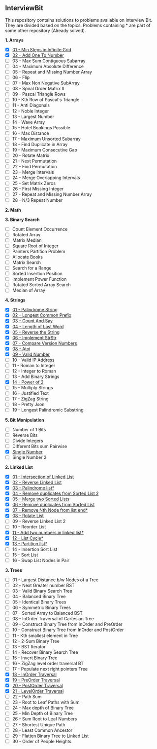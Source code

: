 ## InterviewBit
This repository contains solutions to problems available on Interview Bit. 
They are divided based on the topics. Problems containing * are part of some other repository (Already solved).

**1. Arrays**
- [X] [01 - Min Steps in Infinite Grid](../master/src/com/deepak/interviewbit/Arrays/Problem_01.java)
- [X] [02 - Add One To Number](../master/src/com/deepak/interviewbit/Arrays/Problem_02.java)
- [ ] 03 - Max Sum Contiguous Subarray
- [ ] 04 - Maximum Absolute Difference
- [ ] 05 - Repeat and Missing Number Array
- [ ] 06 - Flip
- [ ] 07 - Max Non Negative SubArray
- [ ] 08 - Spiral Order Matrix II
- [ ] 09 - Pascal Triangle Rows
- [ ] 10 - Kth Row of Pascal's Triangle
- [ ] 11 - Anti Diagonals
- [ ] 12 - Noble Integer
- [ ] 13 - Largest Number
- [ ] 14 - Wave Array
- [ ] 15 - Hotel Bookings Possible
- [ ] 16 - Max Distance
- [ ] 17 - Maximum Unsorted Subarray
- [ ] 18 - Find Duplicate in Array
- [ ] 19 - Maximum Consecutive Gap
- [ ] 20 - Rotate Matrix
- [ ] 21 - Next Permutation
- [ ] 22 - Find Permutation
- [ ] 23 - Merge Intervals
- [ ] 24 - Merge Overlapping Intervals
- [ ] 25 - Set Matrix Zeros
- [ ] 26 - First Missing Integer
- [ ] 27 - Repeat and Missing Number Array
- [ ] 28 - N/3 Repeat Number 

**2. Math**

**3. Binary Search**
- [ ] Count Element Occurrence
- [ ] Rotated Array
- [ ] Matrix Median
- [ ] Square Root of Integer
- [ ] Painters Partition Problem
- [ ] Allocate Books
- [ ] Matrix Search
- [ ] Search for a Range
- [ ] Sorted Insertion Position
- [ ] Implement Power Function
- [ ] Rotated Sorted Array Search
- [ ] Median of Array

**4. Strings**
- [X] [01 - Palindrome String](../master/src/com/deepak/interviewbit/Strings/Problem_01.java)
- [X] [02 - Longest Common Prefix](../master/src/com/deepak/interviewbit/Strings/Problem_02.java)
- [X] [03 - Count And Say](../master/src/com/deepak/interviewbit/Strings/Problem_03.java)
- [X] [04 - Length of Last Word](../master/src/com/deepak/interviewbit/Strings/Problem_04.java)
- [X] [05 - Reverse the String](../master/src/com/deepak/interviewbit/Strings/Problem_05.java)
- [X] [06 - Implement StrStr](../master/src/com/deepak/interviewbit/Strings/Problem_06.java)
- [X] [07 - Compare Version Numbers](../master/src/com/deepak/interviewbit/Strings/Problem_07.java)
- [X] [08 - Atoi](../master/src/com/deepak/interviewbit/Strings/Problem_08.java)
- [X] [09 - Valid Number](../master/src/com/deepak/interviewbit/Strings/Problem_09.java)
- [ ] 10 - Valid IP Address
- [ ] 11 - Roman to Integer
- [ ] 12 - Integer to Roman
- [ ] 13 - Add Binary Strings
- [X] [14 - Power of 2](../master/src/com/deepak/interviewbit/Strings/Problem_14.java)
- [ ] 15 - Multiply Strings
- [ ] 16 - Justified Text
- [ ] 17 - ZigZag String
- [ ] 18 - Pretty Json
- [ ] 19 - Longest Palindromic Substring

**5. Bit Manipulation**
- [ ] Number of 1 Bits
- [ ] Reverse Bits
- [ ] Divide Integers
- [ ] Different Bits sum Pairwise
- [X] [Single Number](../master/src/com/deepak/interviewbit/BitManipulation/Problem_05.java)
- [ ] Single Number 2

**2. Linked List**
- [X] [01 - Intersection of Linked List](../master/src/com/deepak/interviewbit/LinkedList/Problem_01.java)
- [X] [02 - Reverse Linked List](../master/src/com/deepak/interviewbit/LinkedList/Problem_02.java)
- [X] [03 - Palindrome list*](https://github.com/bug-bug-bug/Cracking-The-Coding-Interview/blob/master/src/com/deepak/ctci/Ch02_LinkedLists/Problem_06.java)
- [X] [04 - Remove duplicates from Sorted List 2](../master/src/com/deepak/interviewbit/LinkedList/Problem_04.java)
- [X] [05 - Merge two Sorted Lists](../master/src/com/deepak/interviewbit/LinkedList/Problem_05.java)
- [X] [06 - Remove duplicates from Sorted List](../master/src/com/deepak/interviewbit/LinkedList/Problem_06.java)
- [X] [07 - Remove Nth Node from list end*](https://github.com/bug-bug-bug/Cracking-The-Coding-Interview/blob/master/src/com/deepak/ctci/Ch02_LinkedLists/Problem_02.java)
- [X] [08 - Rotate List](../master/src/com/deepak/interviewbit/LinkedList/Problem_08.java)
- [ ] 09 - Reverse Linked List 2
- [ ] 10 - Reorder List
- [X] [11 - Add two numbers in linked list*](https://github.com/bug-bug-bug/Cracking-The-Coding-Interview/blob/master/src/com/deepak/ctci/Ch02_LinkedLists/Problem_05.java)
- [X] [12 - List Cycle*](https://github.com/bug-bug-bug/Cracking-The-Coding-Interview/blob/master/src/com/deepak/ctci/Ch02_LinkedLists/Problem_08.java)
- [X] [13 - Partition list*](https://github.com/bug-bug-bug/Cracking-The-Coding-Interview/blob/master/src/com/deepak/ctci/Ch02_LinkedLists/Problem_04.java)
- [ ] 14 - Insertion Sort List
- [ ] 15 - Sort List
- [ ] 16 - Swap List Nodes in Pair  

**3. Trees**  
- [ ] 01 - Largest Distance b/w Nodes of a Tree
- [ ] 02 - Next Greater number BST
- [ ] 03 - Valid Binary Search Tree
- [ ] 04 - Balanced Binary Tree
- [ ] 05 - Identical Binary Trees
- [ ] 06 - Symmetric Binary Trees
- [ ] 07 - Sorted Array to Balanced BST
- [ ] 08 - InOrder Traversal of Cartesian Tree
- [ ] 09 - Construct Binary Tree from InOrder and PreOrder
- [ ] 10 - Construct Binary Tree from InOrder and PostOrder
- [ ] 11 - Kth smallest element in Tree
- [ ] 12 - 2-Sum Binary Tree
- [ ] 13 - BST Iterator
- [ ] 14 - Recover Binary Search Tree
- [ ] 15 - Invert Binary Tree
- [ ] 16 - ZigZag level order traversal BT
- [ ] 17 - Populate next right pointers Tree
- [X] [18 - InOrder Traversal](../master/src/com/deepak/interviewbit/Trees/Problem_18.java)
- [X] [19 - PreOrder Traversal](../master/src/com/deepak/interviewbit/Trees/Problem_19.java)
- [X] [20 - PostOrder Traversal](../master/src/com/deepak/interviewbit/Trees/Problem_20.java)
- [X] [21 - LevelOrder Traversal](../master/src/com/deepak/interviewbit/Trees/Problem_21.java)
- [ ] 22 - Path Sum
- [ ] 23 - Root to Leaf Paths with Sum
- [ ] 24 - Max depth of Binary Tree
- [ ] 25 - Min Depth of Binary Tree
- [ ] 26 - Sum Root to Leaf Numbers
- [ ] 27 - Shortest Unique Path
- [ ] 28 - Least Common Ancestor
- [ ] 29 - Flatten Binary Tree to Linked List
- [ ] 30 - Order of People Heights
